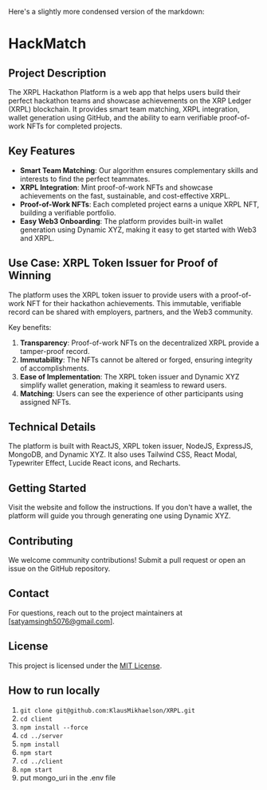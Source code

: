 Here's a slightly more condensed version of the markdown:

# HackMatch

## Project Description
The XRPL Hackathon Platform is a web app that helps users build their perfect hackathon teams and showcase achievements on the XRP Ledger (XRPL) blockchain. It provides smart team matching, XRPL integration, wallet generation using GitHub, and the ability to earn verifiable proof-of-work NFTs for completed projects.

## Key Features
- **Smart Team Matching**: Our algorithm ensures complementary skills and interests to find the perfect teammates.
- **XRPL Integration**: Mint proof-of-work NFTs and showcase achievements on the fast, sustainable, and cost-effective XRPL.
- **Proof-of-Work NFTs**: Each completed project earns a unique XRPL NFT, building a verifiable portfolio.
- **Easy Web3 Onboarding**: The platform provides built-in wallet generation using Dynamic XYZ, making it easy to get started with Web3 and XRPL.

## Use Case: XRPL Token Issuer for Proof of Winning
The platform uses the XRPL token issuer to provide users with a proof-of-work NFT for their hackathon achievements. This immutable, verifiable record can be shared with employers, partners, and the Web3 community.

Key benefits:
1. **Transparency**: Proof-of-work NFTs on the decentralized XRPL provide a tamper-proof record.
2. **Immutability**: The NFTs cannot be altered or forged, ensuring integrity of accomplishments.
3. **Ease of Implementation**: The XRPL token issuer and Dynamic XYZ simplify wallet generation, making it seamless to reward users.
4. **Matching**: Users can see the experience of other participants using assigned NFTs.

## Technical Details
The platform is built with ReactJS, XRPL token issuer, NodeJS, ExpressJS, MongoDB, and Dynamic XYZ. It also uses Tailwind CSS, React Modal, Typewriter Effect, Lucide React icons, and Recharts.

## Getting Started
Visit the website and follow the instructions. If you don't have a wallet, the platform will guide you through generating one using Dynamic XYZ.

## Contributing
We welcome community contributions! Submit a pull request or open an issue on the GitHub repository.

## Contact
For questions, reach out to the project maintainers at [satyamsingh5076@gmail.com].

## License
This project is licensed under the [MIT License](LICENSE).


## How to run locally
1. `git clone git@github.com:KlausMikhaelson/XRPL.git`
2. `cd client`
3. `npm install --force`
4. `cd ../server`
5. `npm install`
6. `npm start`
7. `cd ../client`
8. `npm start`
9. put mongo_uri in the .env file

